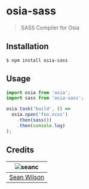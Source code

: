 # osia-sass
> SASS Compiler for Osia

## Installation
```shell
$ npm install osia-sass
```

## Usage
```javascript
import osia from 'osia';
import sass from 'osia-sass';

osia.task('build', () => 
  osia.open('foo.scss')
    .then(sass())
    .then(console.log)
);
```

## Credits
| ![seanc][avatar] |
|:---:|
| [Sean Wilson][github] |

  [avatar]: https://avatars.githubusercontent.com/u/13725538?v=3&s=125
  [github]: https://github.com/seanc
